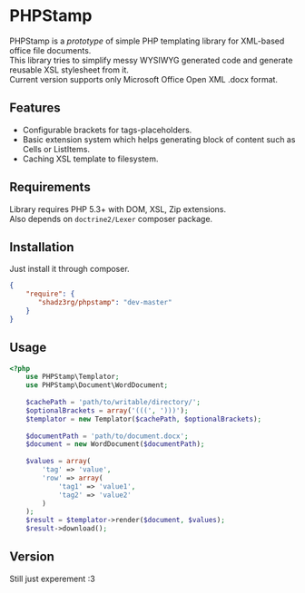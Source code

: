 PHPStamp
=========

PHPStamp is a *prototype* of simple PHP templating library for XML-based office file documents.  
This library tries to simplify messy WYSIWYG generated code and generate reusable XSL stylesheet from it.  
Current version supports only Microsoft Office Open XML .docx format.

Features
----
  - Configurable brackets for tags-placeholders.
  - Basic extension system which helps generating block of content such as Cells or ListItems.
  - Caching XSL template to filesystem.

Requirements
----
Library requires PHP 5.3+ with DOM, XSL, Zip extensions.  
Also depends on ```doctrine2/Lexer``` composer package.

Installation
----
Just install it through composer.
```json
{
    "require": {
       "shadz3rg/phpstamp": "dev-master"
    }
}
```

Usage
----
```php
<?php
    use PHPStamp\Templator;
    use PHPStamp\Document\WordDocument;
    
    $cachePath = 'path/to/writable/directory/';
    $optionalBrackets = array('(((', ')))');
    $templator = new Templator($cachePath, $optionalBrackets);
    
    $documentPath = 'path/to/document.docx';
    $document = new WordDocument($documentPath);
    
    $values = array(
        'tag' => 'value', 
        'row' => array(
            'tag1' => 'value1', 
            'tag2' => 'value2'
        )
    );
    $result = $templator->render($document, $values);
    $result->download();
```

Version
----

Still just experement :3

